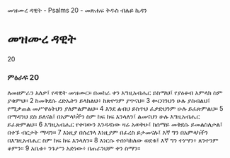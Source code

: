 ﻿
 መዝሙረ ዳዊት - Psalms 20 - መጽሐፍ ቅዱስ ብሉይ ኪዳን
# መዝሙረ ዳዊት
20
### ምዕራፍ 20
ለመዘምራን አለቃ፤ የዳዊት መዝሙር።
 በመከራ ቀን እግዚአብሔር ይስማህ፤ የያዕቆብ አምላክ ስም ያቁምህ።
2  ከመቅደሱ ረድኤትን ይላክልህ፥ ከጽዮንም ያጥናህ።
3  ቍርባንህን ሁሉ ያስብልህ፤ የሚቃጠል መሥዋዕትህን ያለምልምልህ።
4  እንደ ልብህ ይስጥህ ፈቃድህንም ሁሉ ይፈጽምልህ።
5  በማዳንህ ደስ ይለናል፤ በአምላካችን ስም ከፍ ከፍ እንላለን፤ ልመናህን ሁሉ እግዚአብሔር ይፈጽምልህ።
6  እግዚአብሔር የቀባውን እንዳዳነው ዛሬ አወቅሁ፤ ከሰማይ መቅደሱ ይመልስለታል፤ በቀኙ ብርታት ማዳን።
7  እነዚያ በሰረገላ እነዚያም በፈረስ ይታመናሉ፤ እኛ ግን በአምላካችን በእግዚአብሔር ስም ከፍ ከፍ እንላለን።
8  እነርሱ ተሰነካክለው ወደቁ፤ እኛ ግን ተነሣን፥ ጸንተንም ቆምን።
9  አቤቱ፥ ንጉሥን አድነው፥ በጠራንህም ቀን ስማን። 
